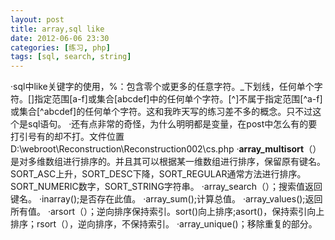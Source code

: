 ```yaml
---
layout: post
title: array,sql like
date: 2012-06-06 23:30
categories: [练习, php]
tags: [sql, search, string]
---
```

·sql中like关键字的使用，%：包含零个或更多的任意字符。_下划线，任何单个字符。[]指定范围[a-f]或集合[abcdef]中的任何单个字符。[^]不属于指定范围[^a-f]或集合[^abcdef]的任何单个字符。这和我昨天写的练习差不多的概念。只不过这个是sql语句。
·还有点非常的奇怪，为什么明明都是变量，在post中怎么有的要打引号有的却不打。文件位置D:\webroot\Reconstruction\Reconstruction002\cs.php
·**array_multisort**（）是对多维数组进行排序的。并且其可以根据某一维数组进行排序，保留原有键名。SORT_ASC上升，SORT_DESC下降，SORT_REGULAR通常方法进行排序。SORT_NUMERIC数字，SORT_STRING字符串。
·array_search（）；搜索值返回键名。
·inarray();是否存在此值。
·array_sum();计算总值。
·array_values();返回所有值。
·arsort（）；逆向排序保持索引。sort()向上排序;asort()，保持索引向上排序；rsort（），逆向排序，不保持索引。
·array_unique()；移除重复的部分。
